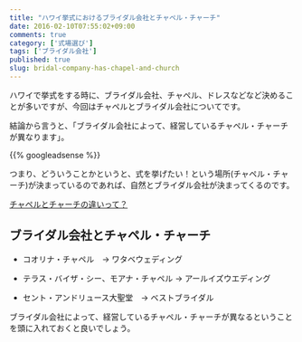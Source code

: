 ```yaml
---
title: "ハワイ挙式におけるブライダル会社とチャペル・チャーチ"
date: 2016-02-10T07:55:02+09:00
comments: true
category: ['式場選び']
tags: ['ブライダル会社']
published: true
slug: bridal-company-has-chapel-and-church
---
```


ハワイで挙式をする時に、ブライダル会社、チャペル、ドレスなどなど決めることが多いですが、今回はチャペルとブライダル会社についてです。

結論から言うと、「ブライダル会社によって、経営しているチャペル・チャーチが異なります」。

<!--more-->
{{% googleadsense %}}

つまり、どういうことかというと、式を挙げたい！という場所(チャペル・チャーチ)が決まっているのであれば、自然とブライダル会社が決まってくるのです。

[チャペルとチャーチの違いって？](https://icossa.com/hawaii-wedding/difference-between-chapel-and-church/)

## ブライダル会社とチャペル・チャーチ

- コオリナ・チャペル　-> ワタベウェディング

- テラス・バイザ・シー、モアナ・チャペル -> アールイズウエディング

- セント・アンドリュース大聖堂　-> ベストブライダル

ブライダル会社によって、経営しているチャペル・チャーチが異なるということを頭に入れておくと良いでしょう。
